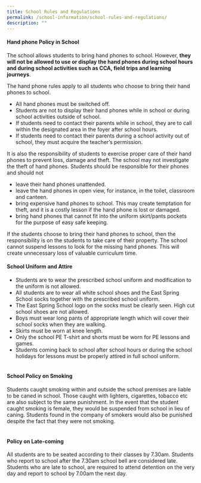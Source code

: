 ```yaml
---
title: School Rules and Regulations
permalink: /school-information/school-rules-and-regulations/
description: ""
---
```

<h4><strong>Hand phone Policy in School&nbsp;</strong></h4>
<p>The school allows students to bring hand phones to school. However,&nbsp;<strong>they will not be allowed to use or display the hand phones during school hours and during school activities such as CCA, field trips and learning journeys</strong>.</p>
<p>The hand phone rules apply to all students who choose to bring their hand phones to school.</p>
<ul>
<li>All hand phones must be switched off.</li>
<li>Students are not to display their hand phones while in school or during school activities outside of school.</li>
<li>If students need to contact their parents while in school, they are to call within the designated area in the foyer after school hours.</li>
<li>If students need to contact their parents during a school activity out of school, they must acquire the teacher&rsquo;s permission.</li>
</ul>
<p>It is also the responsibility of students to exercise proper care of their hand phones to prevent loss, damage and theft. The school may not investigate the theft of hand phones. Students should be responsible for their phones and should not</p>
<ul>
<li>leave their hand phones unattended.</li>
<li>leave the hand phones in open view, for instance, in the toilet, classroom and canteen.</li>
<li>bring expensive hand phones to school. This may create temptation for theft, and it is a costly lesson if the hand phone is lost or damaged.&nbsp;</li>
<li>bring hand phones that cannot fit into the uniform skirt/pants pockets for the purpose of easy safe keeping.</li>
</ul>
<p>If the students choose to bring their hand phones to school, then the responsibility is on the students to take care of their property. The school cannot suspend lessons to look for the missing hand phones. This will create unnecessary loss of valuable curriculum time.</p>
<h4><strong>School Uniform and Attire</strong></h4>
<ul>
<li>Students are to wear the prescribed school uniform and modification to the uniform is not allowed.&nbsp;</li>
<li>All students are to wear all white school shoes and the East Spring School socks together with the prescribed school uniform.&nbsp;</li>
<li>The East Spring School logo on the socks must be clearly seen. High cut school shoes are not allowed.&nbsp;</li>
<li>Boys must wear long pants of appropriate length which will cover their school socks when they are walking.&nbsp;</li>
<li>Skirts must be worn at knee length.</li>
<li>Only the school PE T-shirt and shorts must be worn for PE lessons and games.</li>
<li>Students coming back to school after school hours or during the school holidays for lessons must be properly attired in full school uniform.<br /><br /></li>
</ul>
<h4><strong>School Policy on Smoking</strong></h4>
<p>Students caught smoking within and outside the school premises are liable to be caned in school. Those caught with lighters, cigarettes, tobacco etc are also subject to the same punishment. In the event that the student caught smoking is female, they would be suspended from school in lieu of caning. Students found in the company of smokers would also be punished despite the fact that they were not smoking.<br /><br /></p>
<h4><strong>Policy on Late-coming</strong></h4>
<p>All students are to be seated according to their classes by 7.30am. Students who report to school after the 7.30am school bell are considered late. Students who are late to school, are required to attend detention on the very day and report to school by 7.00am the next day.</p>